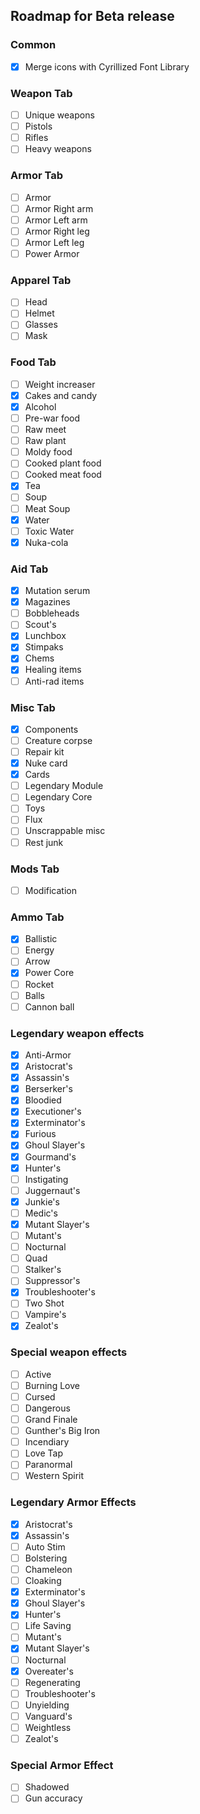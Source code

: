 ## Roadmap for Beta release

### Common
 - [x] Merge icons with Cyrillized Font Library

### Weapon Tab 
 - [ ] Unique weapons
 - [ ] Pistols
 - [ ] Rifles
 - [ ] Heavy weapons

### Armor Tab
 - [ ] Armor
 - [ ] Armor Right arm
 - [ ] Armor Left arm
 - [ ] Armor Right leg
 - [ ] Armor Left leg
 - [ ] Power Armor 

### Apparel Tab
 - [ ] Head
 - [ ] Helmet
 - [ ] Glasses
 - [ ] Mask

### Food Tab
 - [ ] Weight increaser
 - [x] Cakes and candy
 - [x] Alcohol
 - [ ] Pre-war food
 - [ ] Raw meet
 - [ ] Raw plant
 - [ ] Moldy food
 - [ ] Cooked plant food
 - [ ] Cooked meat food
 - [x] Tea
 - [ ] Soup
 - [ ] Meat Soup
 - [x] Water
 - [ ] Toxic Water
 - [x] Nuka-cola

### Aid Tab
 - [x] Mutation serum
 - [x] Magazines
 - [ ] Bobbleheads
 - [ ] Scout's
 - [x] Lunchbox
 - [x] Stimpaks
 - [x] Chems
 - [x] Healing items
 - [ ] Anti-rad items

### Misc Tab
 - [x] Components
 - [ ] Creature corpse
 - [ ] Repair kit
 - [x] Nuke card
 - [x] Cards
 - [ ] Legendary Module
 - [ ] Legendary Core
 - [ ] Toys
 - [ ] Flux
 - [ ] Unscrappable misc
 - [ ] Rest junk

### Mods Tab
 - [ ] Modification

### Ammo Tab
 - [x] Ballistic
 - [ ] Energy
 - [ ] Arrow
 - [x] Power Core
 - [ ] Rocket
 - [ ] Balls
 - [ ] Cannon ball

### Legendary weapon effects
 - [x] Anti-Armor
 - [x] Aristocrat's
 - [x] Assassin's
 - [x] Berserker's
 - [x] Bloodied
 - [x] Executioner's
 - [x] Exterminator's
 - [x] Furious
 - [x] Ghoul Slayer's
 - [x] Gourmand's
 - [x] Hunter's
 - [ ] Instigating
 - [ ] Juggernaut's
 - [x] Junkie's
 - [ ] Medic's
 - [x] Mutant Slayer's
 - [ ] Mutant's
 - [ ] Nocturnal
 - [ ] Quad
 - [ ] Stalker's
 - [ ] Suppressor's
 - [x] Troubleshooter's
 - [ ] Two Shot
 - [ ] Vampire's
 - [x] Zealot's

### Special weapon effects
 - [ ] Active
 - [ ] Burning Love
 - [ ] Cursed
 - [ ] Dangerous
 - [ ] Grand Finale
 - [ ] Gunther's Big Iron
 - [ ] Incendiary
 - [ ] Love Tap
 - [ ] Paranormal
 - [ ] Western Spirit

### Legendary Armor Effects   
 - [x] Aristocrat's
 - [x] Assassin's
 - [ ] Auto Stim
 - [ ] Bolstering
 - [ ] Chameleon
 - [ ] Cloaking
 - [x] Exterminator's
 - [x] Ghoul Slayer's
 - [x] Hunter's
 - [ ] Life Saving
 - [ ] Mutant's
 - [x] Mutant Slayer's
 - [ ] Nocturnal
 - [x] Overeater's
 - [ ] Regenerating
 - [ ] Troubleshooter's
 - [ ] Unyielding
 - [ ] Vanguard's
 - [ ] Weightless
 - [ ] Zealot's

### Special Armor Effect
 - [ ] Shadowed
 - [ ] Gun accuracy 